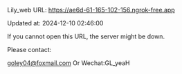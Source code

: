 Lily_web URL: https://ae6d-61-165-102-156.ngrok-free.app

Updated at: 2024-12-10 02:46:00

If you cannot open this URL, the server might be down.

Please contact: 

goley04@foxmail.com Or Wechat:GL_yeaH